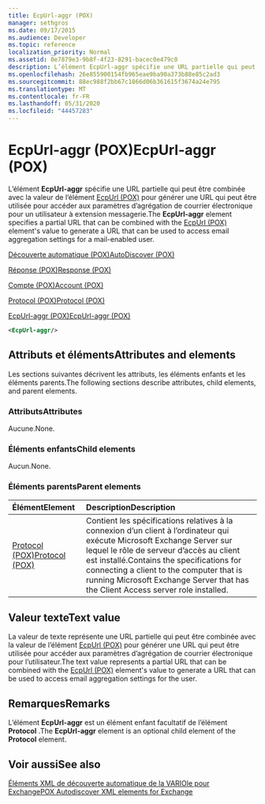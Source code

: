 ```yaml
---
title: EcpUrl-aggr (POX)
manager: sethgros
ms.date: 09/17/2015
ms.audience: Developer
ms.topic: reference
localization_priority: Normal
ms.assetid: 0e7879e3-9b8f-4f23-8291-bacec0e479c0
description: L’élément EcpUrl-aggr spécifie une URL partielle qui peut être combinée avec la valeur de l’élément EcpUrl (POX) pour générer une URL qui peut être utilisée pour accéder aux paramètres d’agrégation de courrier électronique pour un utilisateur à extension messagerie.
ms.openlocfilehash: 26e855900154fb965eae9ba90a373b88e85c2ad3
ms.sourcegitcommit: 88ec988f2bb67c1866d06b361615f3674a24e795
ms.translationtype: MT
ms.contentlocale: fr-FR
ms.lasthandoff: 05/31/2020
ms.locfileid: "44457283"
---
```

# <a name="ecpurl-aggr-pox"></a><span data-ttu-id="0df38-103">EcpUrl-aggr (POX)</span><span class="sxs-lookup"><span data-stu-id="0df38-103">EcpUrl-aggr (POX)</span></span>

<span data-ttu-id="0df38-104">L’élément **EcpUrl-aggr** spécifie une URL partielle qui peut être combinée avec la valeur de l’élément [EcpUrl (POX)](ecpurl-pox.md) pour générer une URL qui peut être utilisée pour accéder aux paramètres d’agrégation de courrier électronique pour un utilisateur à extension messagerie.</span><span class="sxs-lookup"><span data-stu-id="0df38-104">The **EcpUrl-aggr** element specifies a partial URL that can be combined with the [EcpUrl (POX)](ecpurl-pox.md) element's value to generate a URL that can be used to access email aggregation settings for a mail-enabled user.</span></span> 
  
[<span data-ttu-id="0df38-105">Découverte automatique (POX)</span><span class="sxs-lookup"><span data-stu-id="0df38-105">AutoDiscover (POX)</span></span>](autodiscover-pox.md)
  
[<span data-ttu-id="0df38-106">Réponse (POX)</span><span class="sxs-lookup"><span data-stu-id="0df38-106">Response (POX)</span></span>](response-pox.md)
  
[<span data-ttu-id="0df38-107">Compte (POX)</span><span class="sxs-lookup"><span data-stu-id="0df38-107">Account (POX)</span></span>](account-pox.md)
  
[<span data-ttu-id="0df38-108">Protocol (POX)</span><span class="sxs-lookup"><span data-stu-id="0df38-108">Protocol (POX)</span></span>](protocol-pox.md)
  
[<span data-ttu-id="0df38-109">EcpUrl-aggr (POX)</span><span class="sxs-lookup"><span data-stu-id="0df38-109">EcpUrl-aggr (POX)</span></span>](ecpurl-aggr-pox.md)
  
```XML
<EcpUrl-aggr/>
```

## <a name="attributes-and-elements"></a><span data-ttu-id="0df38-110">Attributs et éléments</span><span class="sxs-lookup"><span data-stu-id="0df38-110">Attributes and elements</span></span>

<span data-ttu-id="0df38-111">Les sections suivantes décrivent les attributs, les éléments enfants et les éléments parents.</span><span class="sxs-lookup"><span data-stu-id="0df38-111">The following sections describe attributes, child elements, and parent elements.</span></span>
  
### <a name="attributes"></a><span data-ttu-id="0df38-112">Attributs</span><span class="sxs-lookup"><span data-stu-id="0df38-112">Attributes</span></span>

<span data-ttu-id="0df38-113">Aucune.</span><span class="sxs-lookup"><span data-stu-id="0df38-113">None.</span></span>
  
### <a name="child-elements"></a><span data-ttu-id="0df38-114">Éléments enfants</span><span class="sxs-lookup"><span data-stu-id="0df38-114">Child elements</span></span>

<span data-ttu-id="0df38-115">Aucun.</span><span class="sxs-lookup"><span data-stu-id="0df38-115">None.</span></span>
  
### <a name="parent-elements"></a><span data-ttu-id="0df38-116">Éléments parents</span><span class="sxs-lookup"><span data-stu-id="0df38-116">Parent elements</span></span>

|<span data-ttu-id="0df38-117">**Élément**</span><span class="sxs-lookup"><span data-stu-id="0df38-117">**Element**</span></span>|<span data-ttu-id="0df38-118">**Description**</span><span class="sxs-lookup"><span data-stu-id="0df38-118">**Description**</span></span>|
|:-----|:-----|
|[<span data-ttu-id="0df38-119">Protocol (POX)</span><span class="sxs-lookup"><span data-stu-id="0df38-119">Protocol (POX)</span></span>](protocol-pox.md) <br/> |<span data-ttu-id="0df38-120">Contient les spécifications relatives à la connexion d’un client à l’ordinateur qui exécute Microsoft Exchange Server sur lequel le rôle de serveur d’accès au client est installé.</span><span class="sxs-lookup"><span data-stu-id="0df38-120">Contains the specifications for connecting a client to the computer that is running Microsoft Exchange Server that has the Client Access server role installed.</span></span>  <br/> |
   
## <a name="text-value"></a><span data-ttu-id="0df38-121">Valeur texte</span><span class="sxs-lookup"><span data-stu-id="0df38-121">Text value</span></span>

<span data-ttu-id="0df38-122">La valeur de texte représente une URL partielle qui peut être combinée avec la valeur de l’élément [EcpUrl (POX)](ecpurl-pox.md) pour générer une URL qui peut être utilisée pour accéder aux paramètres d’agrégation de courrier électronique pour l’utilisateur.</span><span class="sxs-lookup"><span data-stu-id="0df38-122">The text value represents a partial URL that can be combined with the [EcpUrl (POX)](ecpurl-pox.md) element's value to generate a URL that can be used to access email aggregation settings for the user.</span></span> 
  
## <a name="remarks"></a><span data-ttu-id="0df38-123">Remarques</span><span class="sxs-lookup"><span data-stu-id="0df38-123">Remarks</span></span>

<span data-ttu-id="0df38-124">L’élément **EcpUrl-aggr** est un élément enfant facultatif de l’élément **Protocol** .</span><span class="sxs-lookup"><span data-stu-id="0df38-124">The **EcpUrl-aggr** element is an optional child element of the **Protocol** element.</span></span> 
  
## <a name="see-also"></a><span data-ttu-id="0df38-125">Voir aussi</span><span class="sxs-lookup"><span data-stu-id="0df38-125">See also</span></span>



[<span data-ttu-id="0df38-126">Éléments XML de découverte automatique de la VARIOle pour Exchange</span><span class="sxs-lookup"><span data-stu-id="0df38-126">POX Autodiscover XML elements for Exchange</span></span>](pox-autodiscover-xml-elements-for-exchange.md)

